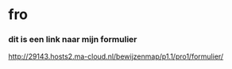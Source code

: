 # fro
### dit is een link naar mijn formulier
http://29143.hosts2.ma-cloud.nl/bewijzenmap/p1.1/pro1/formulier/

